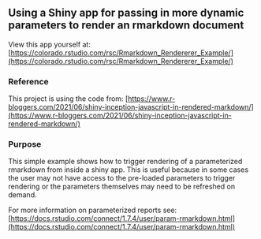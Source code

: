 ## Using a Shiny app for passing in more dynamic parameters to render an rmarkdown document

View this app yourself at: [https://colorado.rstudio.com/rsc/Rmarkdown_Rendererer_Example/](https://colorado.rstudio.com/rsc/Rmarkdown_Rendererer_Example/)

### Reference

This project is using the code from: [https://www.r-bloggers.com/2021/06/shiny-inception-javascript-in-rendered-markdown/](https://www.r-bloggers.com/2021/06/shiny-inception-javascript-in-rendered-markdown/)

### Purpose

This simple example shows how to trigger rendering of a parameterized rmarkdown from inside a shiny app. This is useful because in some cases the user may not have access to the pre-loaded parameters to trigger rendering or the parameters themselves may need to be refreshed on demand. 

For more information on parameterized reports see: [https://docs.rstudio.com/connect/1.7.4/user/param-rmarkdown.html](https://docs.rstudio.com/connect/1.7.4/user/param-rmarkdown.html)

